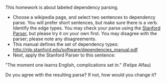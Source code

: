 This homework is about labeled dependency parsing.

- Choose a wikipedia page, and select two sentences to dependency
parse. You will prefer short sentences, but make sure there is a
verb. Identify the edge types. You may check your parse using the
[Stanford Parser](http://nlp.stanford.edu:8080/parser/index.jsp), but please try it on your own first. You may disagree with the parser; please note any disagreements.
- This manual defines the set of dependency types:
http://nlp.stanford.edu/software/dependencies_manual.pdf
- Next, apply the Stanford Parser to this sentence:

"The moment one learns English, complications set in." (Felipe Alfau)

Do you agree with the resulting parse? If not, how would you change it?

